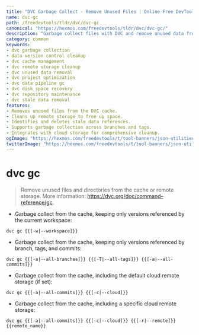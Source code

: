 ```yaml
---
title: "DVC Garbage Collect - Remove Unused Files | Online Free DevTools by Hexmos"
name: dvc-gc
path: /freedevtools/tldr/dvc/dvc-gc
canonical: "https://hexmos.com/freedevtools/tldr/dvc/dvc-gc/"
description: "Garbage collect files with DVC and remove unused data from cache and remote storage. Clean up your DVC project efficiently. Free online tool, no registration required."
category: common
keywords:
- dvc garbage collection
- data version control cleanup
- dvc cache management
- dvc remote storage cleanup
- dvc unused data removal
- dvc project optimization
- dvc data pipeline gc
- dvc disk space recovery
- dvc repository maintenance
- dvc stale data removal
features:
- Removes unused files from the DVC cache.
- Cleans up remote storage to free up space.
- Identifies and deletes stale data references.
- Supports garbage collection across branches and tags.
- Integrates with cloud storage for comprehensive cleanup.
ogImage: "https://hexmos.com/freedevtools/t/tool-banners/json-utilities-banner.png"
twitterImage: "https://hexmos.com/freedevtools/t/tool-banners/json-utilities-banner.png"
---
```


# dvc gc

> Remove unused files and directories from the cache or remote storage.
> More information: <https://dvc.org/doc/command-reference/gc>.

- Garbage collect from the cache, keeping only versions referenced by the current workspace:

`dvc gc {{[-w|--workspace]}}`

- Garbage collect from the cache, keeping only versions referenced by branch, tags, and commits:

`dvc gc {{[-a|--all-branches]}} {{[-T|--all-tags]}} {{[-a|--all-commits]}}`

- Garbage collect from the cache, including the default cloud remote storage (if set):

`dvc gc {{[-a|--all-commits]}} {{[-c|--cloud]}}`

- Garbage collect from the cache, including a specific cloud remote storage:

`dvc gc {{[-a|--all-commits]}} {{[-c|--cloud]}} {{[-r|--remote]}} {{remote_name}}`
